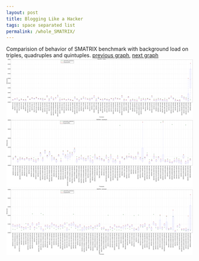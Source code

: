 ```yaml
---
layout: post
title: Blogging Like a Hacker
tags: space separated list
permalink: /whole_SMATRIX/
---
```


Comparision of behavior of SMATRIX benchmark with background load on triples, quadruples and quintuples.
[previous graph](./whole_ROD/), [next graph](./whole_SORTD/)
<img src="./images/triple/SMATRIX_box.png" alt="graph figure"><img src="./images/quadruple/SMATRIX_box.png" alt="graph figure"><img src="./images/quintuple/SMATRIX_box.png" alt="graph figure">